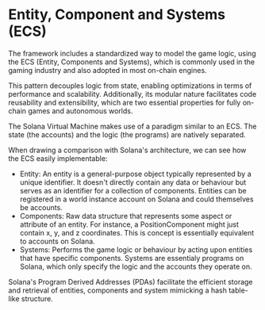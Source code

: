 # Entity, Component and Systems (ECS)

The framework includes a standardized way to model the game logic, using the ECS (Entity, Components and Systems), which is commonly used in the gaming industry and also adopted in most on-chain engines.

This pattern decouples logic from state, enabling optimizations in terms of performance and scalability. Additionally, its modular nature facilitates code reusability and extensibility, which are two essential properties for fully on-chain games and autonomous worlds.

The Solana Virtual Machine makes use of a paradigm similar to an ECS. The state (the accounts) and the logic (the programs) are natively separated.

When drawing a comparison with Solana's architecture, we can see how the ECS easily implementable:

- Entity: An entity is a general-purpose object typically represented by a unique identifier.
It doesn't directly contain any data or behaviour but serves as an identifier for a collection of components. Entities can be registered in a world instance account on Solana and could themselves be accounts.
- Components: Raw data structure that represents some aspect or attribute of an entity. For instance, a PositionComponent might just contain x, y, and z coordinates. This is concept is essentially equivalent to accounts on Solana.
- Systems: Performs the game logic or behaviour by acting upon entities that have specific components. Systems are essentialy programs on Solana, which only specify the logic and the accounts they operate on.

Solana's Program Derived Addresses (PDAs) facilitate the efficient storage and retrieval of entities, components and system mimicking a hash table-like structure. 